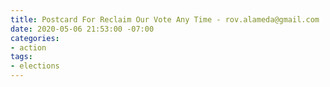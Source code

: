```yaml
---
title: Postcard For Reclaim Our Vote Any Time - rov.alameda@gmail.com
date: 2020-05-06 21:53:00 -07:00
categories:
- action
tags:
- elections
---
```


